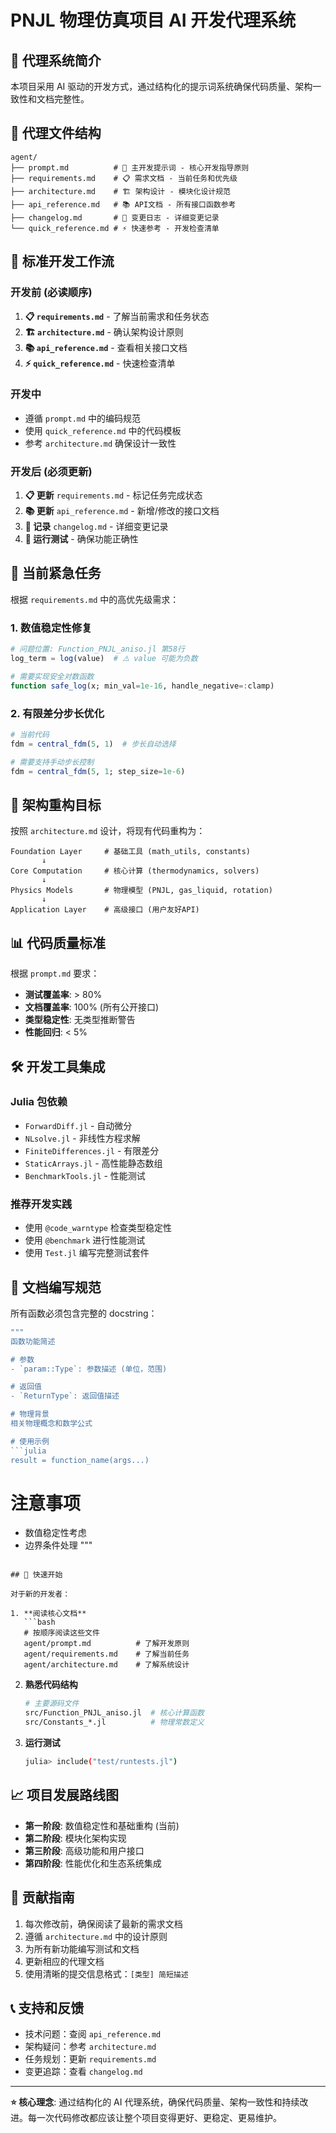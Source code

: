 # PNJL 物理仿真项目 AI 开发代理系统

## 🤖 代理系统简介

本项目采用 AI 驱动的开发方式，通过结构化的提示词系统确保代码质量、架构一致性和文档完整性。

## 📁 代理文件结构

```
agent/
├── prompt.md          # 🎯 主开发提示词 - 核心开发指导原则
├── requirements.md    # 📋 需求文档 - 当前任务和优先级  
├── architecture.md    # 🏗️ 架构设计 - 模块化设计规范
├── api_reference.md   # 📚 API文档 - 所有接口函数参考
├── changelog.md       # 📰 变更日志 - 详细变更记录
└── quick_reference.md # ⚡ 快速参考 - 开发检查清单
```

## 🔄 标准开发工作流

### 开发前 (必读顺序)
1. **📋 `requirements.md`** - 了解当前需求和任务状态
2. **🏗️ `architecture.md`** - 确认架构设计原则  
3. **📚 `api_reference.md`** - 查看相关接口文档
4. **⚡ `quick_reference.md`** - 快速检查清单

### 开发中
- 遵循 `prompt.md` 中的编码规范
- 使用 `quick_reference.md` 中的代码模板
- 参考 `architecture.md` 确保设计一致性

### 开发后 (必须更新)
1. **📋 更新** `requirements.md` - 标记任务完成状态
2. **📚 更新** `api_reference.md` - 新增/修改的接口文档  
3. **📰 记录** `changelog.md` - 详细变更记录
4. **🧪 运行测试** - 确保功能正确性

## 🚨 当前紧急任务

根据 `requirements.md` 中的高优先级需求：

### 1. 数值稳定性修复
```julia
# 问题位置: Function_PNJL_aniso.jl 第58行
log_term = log(value)  # ⚠️ value 可能为负数

# 需要实现安全对数函数
function safe_log(x; min_val=1e-16, handle_negative=:clamp)
```

### 2. 有限差分步长优化  
```julia
# 当前代码
fdm = central_fdm(5, 1)  # 步长自动选择

# 需要支持手动步长控制
fdm = central_fdm(5, 1; step_size=1e-6)
```

## 🎯 架构重构目标

按照 `architecture.md` 设计，将现有代码重构为：

```
Foundation Layer     # 基础工具 (math_utils, constants)
       ↓
Core Computation     # 核心计算 (thermodynamics, solvers) 
       ↓
Physics Models       # 物理模型 (PNJL, gas_liquid, rotation)
       ↓  
Application Layer    # 高级接口 (用户友好API)
```

## 📊 代码质量标准

根据 `prompt.md` 要求：

- **测试覆盖率**: > 80%
- **文档覆盖率**: 100% (所有公开接口)
- **类型稳定性**: 无类型推断警告  
- **性能回归**: < 5%

## 🛠️ 开发工具集成

### Julia 包依赖
- `ForwardDiff.jl` - 自动微分
- `NLsolve.jl` - 非线性方程求解
- `FiniteDifferences.jl` - 有限差分  
- `StaticArrays.jl` - 高性能静态数组
- `BenchmarkTools.jl` - 性能测试

### 推荐开发实践
- 使用 `@code_warntype` 检查类型稳定性
- 使用 `@benchmark` 进行性能测试
- 使用 `Test.jl` 编写完整测试套件

## 📝 文档编写规范

所有函数必须包含完整的 docstring：

```julia
"""
函数功能简述

# 参数
- `param::Type`: 参数描述 (单位，范围)

# 返回值  
- `ReturnType`: 返回值描述

# 物理背景
相关物理概念和数学公式

# 使用示例
```julia
result = function_name(args...)
```

# 注意事项
- 数值稳定性考虑
- 边界条件处理
"""
```

## 🚀 快速开始

对于新的开发者：

1. **阅读核心文档**
   ```bash
   # 按顺序阅读这些文件
   agent/prompt.md          # 了解开发原则
   agent/requirements.md    # 了解当前任务
   agent/architecture.md    # 了解系统设计
   ```

2. **熟悉代码结构**
   ```bash
   # 主要源码文件
   src/Function_PNJL_aniso.jl  # 核心计算函数
   src/Constants_*.jl          # 物理常数定义
   ```

3. **运行测试**
   ```bash
   julia> include("test/runtests.jl")
   ```

## 📈 项目发展路线图

- **第一阶段**: 数值稳定性和基础重构 (当前)
- **第二阶段**: 模块化架构实现  
- **第三阶段**: 高级功能和用户接口
- **第四阶段**: 性能优化和生态系统集成

## 🤝 贡献指南

1. 每次修改前，确保阅读了最新的需求文档
2. 遵循 `architecture.md` 中的设计原则
3. 为所有新功能编写测试和文档
4. 更新相应的代理文档
5. 使用清晰的提交信息格式：`[类型] 简短描述`

## 📞 支持和反馈

- 技术问题：查阅 `api_reference.md`
- 架构疑问：参考 `architecture.md`  
- 任务规划：更新 `requirements.md`
- 变更追踪：查看 `changelog.md`

---

**⭐ 核心理念**: 通过结构化的 AI 代理系统，确保代码质量、架构一致性和持续改进。每一次代码修改都应该让整个项目变得更好、更稳定、更易维护。
